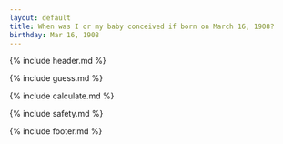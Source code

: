 ```yaml
---
layout: default
title: When was I or my baby conceived if born on March 16, 1908?
birthday: Mar 16, 1908
---
```


{% include header.md %}

{% include guess.md %}

{% include calculate.md %}

{% include safety.md %}

{% include footer.md %}




